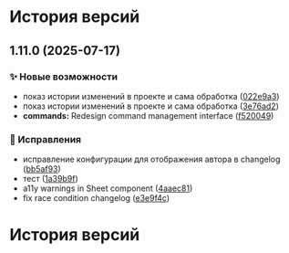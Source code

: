 # История версий


## 1.11.0 (2025-07-17)


### ✨ Новые возможности

* показ истории изменений в проекте и сама обработка ([022e9a3](https://github.com/blockmineJS/blockmine/commit/022e9a34e46780553a0f3fd55e3296a424102a38))
* показ истории изменений в проекте и сама обработка ([3e76ad2](https://github.com/blockmineJS/blockmine/commit/3e76ad28456a9cbca73d504574f82b920b4ab15f))
* **commands:** Redesign command management interface ([f520049](https://github.com/blockmineJS/blockmine/commit/f520049196dad133ea7957398d512c0334e85917))


### 🐛 Исправления

* исправление конфигурации для отображения автора в changelog ([bb5af93](https://github.com/blockmineJS/blockmine/commit/bb5af93b98b9ac82e89b1d688d464f027df33afe))
* тест ([1a39b9f](https://github.com/blockmineJS/blockmine/commit/1a39b9fe523c7e3bd072f88e5507e96df0ac8f3b))
* a11y warnings in Sheet component ([4aaec81](https://github.com/blockmineJS/blockmine/commit/4aaec81c87f2c06409f133d0810aad0870d673f6))
* fix race condition changelog ([e3e9f4c](https://github.com/blockmineJS/blockmine/commit/e3e9f4c151e2e9d915dc73f6fa0cd2a45de29c44))

# История версий
